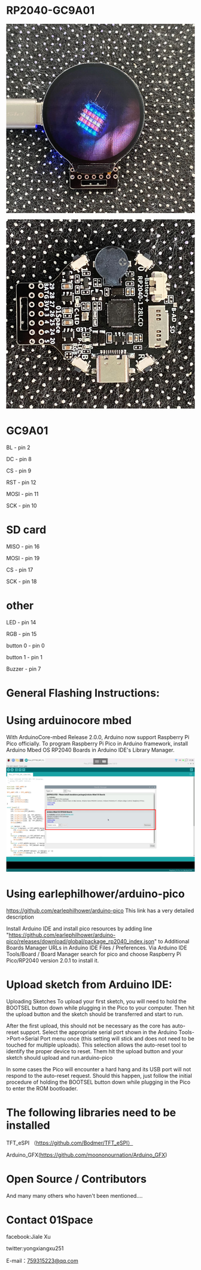 # RP2040-GC9A01

![image](https://github.com/01Space/RP2040-GC9A01/blob/main/image/2.jpg)

![image](https://github.com/01Space/RP2040-GC9A01/blob/main/image/4.jpg)

# GC9A01

 BL   - pin 2
 
 DC   - pin 8
 
 CS   - pin 9
 
 RST  - pin 12
 
 MOSI - pin 11
 
 SCK  - pin 10

 # SD card 

 MISO - pin 16
 
 MOSI - pin 19
 
 CS   - pin 17
 
 SCK  - pin 18
 
 # other
 
 LED  - pin 14
 
 RGB  - pin 15 
 
 button 0 - pin 0
 
 button 1 - pin 1
 
 Buzzer   - pin 7
 

# General Flashing Instructions:

# Using arduinocore mbed

With ArduinoCore-mbed Release 2.0.0, Arduino now support Raspberry Pi Pico officially. To program Raspberry Pi Pico in Arduino framework, install Arduino Mbed OS RP2040 Boards in Arduino IDE's Library Manager.

![image](https://github.com/01Space/RP2040-0.42LCD/blob/main/image/Arduino%20Mbed%20OS%20RP2040%20Boards.jpg)

# Using earlephilhower/arduino-pico
https://github.com/earlephilhower/arduino-pico This link has a very detailed description

Install Arduino IDE and install pico resources by adding line "https://github.com/earlephilhower/arduino-pico/releases/download/global/package_rp2040_index.json" to Additional Boards Manager URLs in Arduino IDE Files / Preferences.
Via Arduino IDE Tools/Board / Board Manager search for pico and choose Raspberry Pi Pico/RP2040 version 2.0.1 to install it.

# Upload sketch from Arduino IDE:

Uploading Sketches
To upload your first sketch, you will need to hold the BOOTSEL button down while plugging in the Pico to your computer. Then hit the upload button and the sketch should be transferred and start to run.

After the first upload, this should not be necessary as the core has auto-reset support. Select the appropriate serial port shown in the Arduino Tools->Port->Serial Port menu once (this setting will stick and does not need to be touched for multiple uploads). This selection allows the auto-reset tool to identify the proper device to reset. Them hit the upload button and your sketch should upload and run.arduino-pico

In some cases the Pico will encounter a hard hang and its USB port will not respond to the auto-reset request. Should this happen, just follow the initial procedure of holding the BOOTSEL button down while plugging in the Pico to enter the ROM bootloader.

# The following libraries need to be installed

TFT_eSPI （https://github.com/Bodmer/TFT_eSPI）

Arduino_GFX(https://github.com/moononournation/Arduino_GFX)

# Open Source / Contributors



And many many others who haven't been mentioned....



# Contact 01Space
facebook:Jiale Xu

twitter:yongxiangxu251

E-mail：759315223@qq.com
